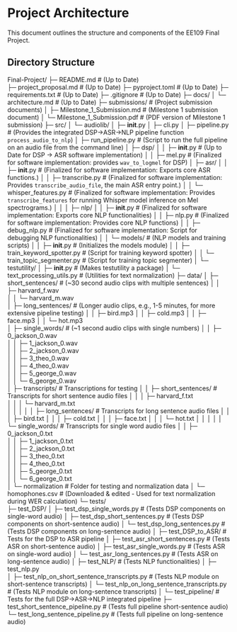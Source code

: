 # Project Architecture

This document outlines the structure and components of the EE109 Final Project.

## Directory Structure

Final-Project/
├─ README.md                            # (Up to Date)             
├─ project_proposal.md                  # (Up to Date)
├─ pyproject.toml                       # (Up to Date)
├─ requirements.txt                     # (Up to Date)
├─ .gitignore                           # (Up to Date)
├─ docs/
│   └─ architecture.md                  # (Up to Date)
├─ submissions/                         # (Project submission documents)
│   ├─ Milestone_1_Submission.md        # (Milestone 1 submission document)
│   └─ Milestone_1_Submission.pdf       # (PDF version of Milestone 1 submission)
├─ src/
│   └─ audiolib/
│       ├─ __init__.py
│       ├─ cli.py
│       ├─ pipeline.py                  # (Provides the integrated DSP->ASR->NLP pipeline function `process_audio_to_nlp`)
│       ├─ run_pipeline.py      # (Script to run the full pipeline on an audio file from the command line)
│       ├─ dsp/
│       │   ├─ __init__.py              # (Up to Date for DSP -> ASR software implementation)
│       │   ├─ mel.py                   # (Finalized for software implementation: provides `wav_to_logmel` for DSP)
│       ├─ asr/
│       │   ├─ __init__.py              # (Finalized for software implementation: Exports core ASR functions.)
│       │   ├─ transcribe.py            # (Finalized for software implementation: Provides `transcribe_audio_file`, the main ASR entry point.)
│       │   └─ whisper_features.py      # (Finalized for software implementation: Provides `transcribe_features` for running Whisper model inference on Mel spectrograms.)
│       │
│       ├─ nlp/
│       │   ├─ __init__.py              # (Finalized for software implementation: Exports core NLP functionalities)
│       │   ├─ nlp.py                   # (Finalized for software implementation: Provides core NLP functions)
│       │   ├─ debug_nlp.py             # (Finalized for software implementation: Script for debugging NLP functionalities)
│       │   └─ models/                  # (NLP models and training scripts)
│       │       ├─ __init__.py          # (Initializes the models module)
│       │       ├─ train_keyword_spotter.py # (Script for training keyword spotter)
│       │       └─ train_topic_segmenter.py # (Script for training topic segmenter)
│       └─ testutility/
│           ├─ __init__.py              # (Makes testutility a package)
│           └─ text_processing_utils.py # (Utilities for text normalization)
├─ data/
│   ├─ short_sentences/                 # (~30 second audio clips with multiple sentences)
│   │   ├─ harvard_f.wav               
│   │   └─ harvard_m.wav                
│   ├─ long_sentences/                  # (Longer audio clips, e.g., 1-5 minutes, for more extensive pipeline testing)
│   │   ├─ bird.mp3
│   │   ├─ cold.mp3
│   │   ├─ face.mp3
│   │   └─ hot.mp3      
│   ├─ single_words/                    # (~1 second audio clips with single numbers)
│   │   ├─ 0_jackson_0.wav              
│   │   ├─ 1_jackson_0.wav              
│   │   ├─ 2_jackson_0.wav             
│   │   ├─ 3_theo_0.wav                
│   │   ├─ 4_theo_0.wav                
│   │   ├─ 5_george_0.wav              
│   │   └─ 6_george_0.wav              
│   ├─ transcripts/                     # Transcriptions for testing
│   │   ├─ short_sentences/             # Transcripts for short sentence audio files
│   │   │   ├─ harvard_f.txt           
│   │   │   └─ harvard_m.txt          
│   │   │
│   │   ├─ long_sentences/              # Transcripts for long sentence audio files
│   │   │   ├─ bird.txt
│   │   │   ├─ cold.txt
│   │   │   ├─ face.txt
│   │   │   └─ hot.txt
│   │   │
│   │   └─ single_words/               # Transcripts for single word audio files
│   │       ├─ 0_jackson_0.txt        
│   │       ├─ 1_jackson_0.txt         
│   │       ├─ 2_jackson_0.txt         
│   │       ├─ 3_theo_0.txt           
│   │       ├─ 4_theo_0.txt            
│   │       ├─ 5_george_0.txt          
│   │       └─ 6_george_0.txt         
│   └─ normalization                    # Folder for testing and normalization data
│       └─ homophones.csv               # (Downloaded & edited - Used for text normalization during WER calculation)
└─ tests/  
    ├─ test_DSP/
    │   ├─ test_dsp_single_words.py     # (Tests DSP components on single-word audio) 
    │   ├─ test_dsp_short_sentences.py  # (Tests DSP components on short-sentence audio) 
    │   └─ test_dsp_long_sentences.py   # (Tests DSP components on long-sentence audio)
    │
    ├─ test_DSP_to_ASR/                 # Tests for the DSP to ASR pipeline 
    │   ├─ test_asr_short_sentences.py  # (Tests ASR on short-sentence audio) 
    │   ├─ test_asr_single_words.py     # (Tests ASR on single-word audio) 
    │   └─ test_asr_long_sentences.py   # (Tests ASR on long-sentence audio)
    │
    ├─ test_NLP/                                     # (Tests NLP functionalities)
    │   ├─ test_nlp.py                              
    │   ├─ test_nlp_on_short_sentence_transcripts.py # (Tests NLP module on short-sentence transcripts)
    │   └─ test_nlp_on_long_sentence_transcripts.py  # (Tests NLP module on long-sentence transcripts)
    │
    └─ test_pipeline/                      # Tests for the full DSP->ASR->NLP integrated pipeline
        ├─ test_short_sentence_pipeline.py # (Tests full pipeline short-sentence audio)
        └─ test_long_sentence_pipeline.py  # (Tests full pipeline on long-sentence audio)